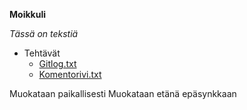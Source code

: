 **Moikkuli** 

*Tässä on tekstiä*

* Tehtävät
  * [Gitlog.txt](https://github.com/Maijjay/ot-harjoitustyo/blob/master/laskarit/viikko1/gitlog.txt) 
  * [Komentorivi.txt](https://github.com/Maijjay/ot-harjoitustyo/blob/master/laskarit/viikko1/komentorivi.txt)

Muokataan paikallisesti 
Muokataan etänä epäsynkkaan
